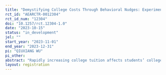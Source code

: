```yaml
---
title: "Demystifying College Costs Through Behavioral Nudges: Experimental Evidence from China"
rct_id: "AEARCTR-0012304"
rct_id_num: "12304"
doi: "10.1257/rct.12304-1.0"
date: "2023-10-15"
status: "in_development"
jel: ""
start_year: "2023-11-01"
end_year: "2023-12-31"
pi: "QIUXIANG WU"
pi_other:
abstract: "Rapidly increasing college tuition affects students’ college choice decisions, deterring enrollment at selective options. In this project, we aim to examine the role of behavioral interventions in influencing college cost information on university enrollment decisions among disadvantaged students, particularly in the context of a tuition fee increasing policy. Among a sample of Chinese low-income college applicants in 2023 who faced college tuition increases, we randomly assigned students to control or treatment groups with information on (a) the national tuition increase policy, (b) the national tuition increase policy and financial aid policy, or (c) the national tuition increase policy and benefits of enrolling in major cities. Using survey and administrative data, we offer novel insights on nudges to enhance low-income students' college access and success worldwide."
layout: registration
---
```


